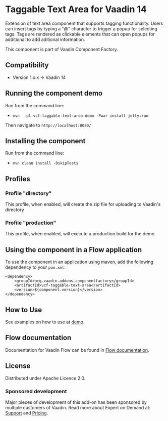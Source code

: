 # Taggable Text Area for Vaadin 14

Extension of text area component that supports tagging functionality. Users can insert tags by typing a "@" character to trigger a popup for selecting tags. Tags are rendered as clickable elements that can open popups for additional to add aditional information.

This component is part of Vaadin Component Factory.

## Compatibility

- Version 1.x.x -> Vaadin 14

## Running the component demo
Run from the command line:
- `mvn  -pl vcf-taggable-text-area-demo -Pwar install jetty:run`

Then navigate to `http://localhost:8080/`

## Installing the component
Run from the command line:
- `mvn clean install -DskipTests`

## Profiles
### Profile "directory"
This profile, when enabled, will create the zip file for uploading to Vaadin's directory

### Profile "production"
This profile, when enabled, will execute a production build for the demo

## Using the component in a Flow application
To use the component in an application using maven,
add the following dependency to your `pom.xml`:
```
<dependency>
    <groupId>org.vaadin.addons.componentfactory</groupId>
    <artifactId>vcf-taggable-text-area</artifactId>
    <version>${component.version}</version>
</dependency>
```

## How to Use
See examples on how to use at [demo](https://github.com/vaadin-component-factory/taggable-text-area/blob/main/vcf-taggable-text-area-demo/src/main/java/org/vaadin/addons/componentfactory/demo/TaggableTextAreaDemoView.java).

## Flow documentation
Documentation for Vaadin Flow can be found in [Flow documentation](https://vaadin.com/docs/latest/flow).

## License
Distributed under Apache Licence 2.0. 

### Sponsored development
Major pieces of development of this add-on has been sponsored by multiple customers of Vaadin. Read more about Expert on Demand at: [Support](https://vaadin.com/support) and [Pricing](https://vaadin.com/pricing).

